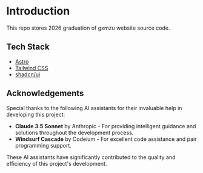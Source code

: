 # Introduction

This repo stores 2026 graduation of gxmzu website source code.

## Tech Stack

- [Astro](https://astro.build/)
- [Tailwind CSS](https://tailwindcss.com/)
- [shadcn/ui](https://ui.shadcn.com/)

## Acknowledgements

Special thanks to the following AI assistants for their invaluable help in developing this project:

- **Claude 3.5 Sonnet** by Anthropic - For providing intelligent guidance and solutions throughout the development process.
- **Windsurf Cascade** by Codeium - For excellent code assistance and pair programming support.

These AI assistants have significantly contributed to the quality and efficiency of this project's development.